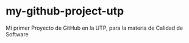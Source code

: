 # my-github-project-utp
Mi primer Proyecto de GitHub en la UTP, para la materia de Calidad de Software
